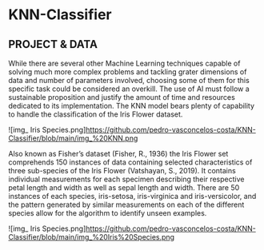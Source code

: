 # KNN-Classifier

## PROJECT & DATA
While there are several other Machine Learning techniques capable of solving much more complex problems and tackling grater dimensions of data and number of parameters involved, choosing some of them for this specific task could be considered an overkill. The use of AI must follow a sustainable proposition and justify the amount of time and resources dedicated to its implementation. The KNN model bears plenty of capability to handle the classification of the Iris Flower dataset. 

![img_ Iris Species.png]https://github.com/pedro-vasconcelos-costa/KNN-Classifier/blob/main/img_%20KNN.png

Also known as Fisher’s dataset (Fisher, R., 1936) the Iris Flower set comprehends 150 instances of data containing selected characteristics of three sub-species of the Iris Flower (Vatshayan, S., 2019). It contains individual measurements for each specimen describing their respective petal length and width as well as sepal length and width. There are 50 instances of each species, iris-setosa, iris-virginica and iris-versicolor, and the pattern generated by similar measurements on each of the different species allow for the algorithm to identify unseen examples.
  
![img_ Iris Species.png]https://github.com/pedro-vasconcelos-costa/KNN-Classifier/blob/main/img_%20Iris%20Species.png
